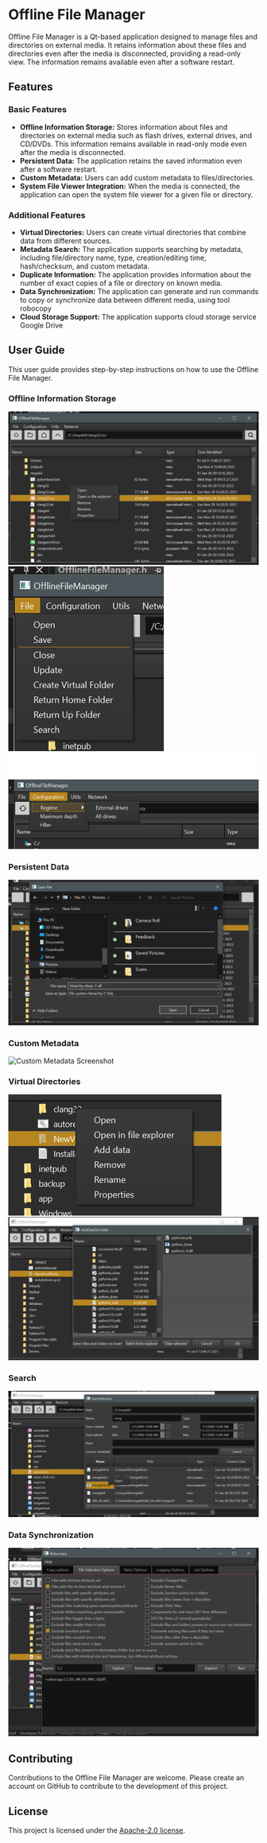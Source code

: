 # Offline File Manager

Offline File Manager is a Qt-based application designed to manage files and directories on external media. It retains information about these files and directories even after the media is disconnected, providing a read-only view. The information remains available even after a software restart.

## Features

### Basic Features

- **Offline Information Storage:** Stores information about files and directories on external media such as flash drives, external drives, and CD/DVDs. This information remains available in read-only mode even after the media is disconnected.
- **Persistent Data:** The application retains the saved information even after a software restart.
- **Custom Metadata:** Users can add custom metadata to files/directories.
- **System File Viewer Integration:** When the media is connected, the application can open the system file viewer for a given file or directory.

### Additional Features

- **Virtual Directories:** Users can create virtual directories that combine data from different sources.
- **Metadata Search:** The application supports searching by metadata, including file/directory name, type, creation/editing time, hash/checksum, and custom metadata.
- **Duplicate Information:** The application provides information about the number of exact copies of a file or directory on known media.
- **Data Synchronization:** The application can generate and run commands to copy or synchronize data between different media, using tool robocopy
- **Cloud Storage Support:** The application supports cloud storage service Google Drive

## User Guide

This user guide provides step-by-step instructions on how to use the Offline File Manager.

### Offline Information Storage

![Offline Information Storage Screenshot](https://github.com/kshchuk/Offline-File-Manager/blob/main/docs/Screenshots/menu.png)
![Offline Information Storage Screenshot1](https://github.com/kshchuk/Offline-File-Manager/blob/main/docs/Screenshots/file.png)
![Offline Information Storage Screenshot2](https://github.com/kshchuk/Offline-File-Manager/blob/main/docs/Screenshots/reg.png)


### Persistent Data

![Persistent Data Screenshot](https://github.com/kshchuk/Offline-File-Manager/blob/main/docs/Screenshots/persistent.png)

### Custom Metadata

![Custom Metadata Screenshot]((https://github.com/kshchuk/Offline-File-Manager/blob/main/docs/Screenshots/metadata.png))

### Virtual Directories

![Virtual Directories Screenshot1](https://github.com/kshchuk/Offline-File-Manager/blob/main/docs/Screenshots/virtmenu.png)
![Virtual Directories Screenshot2](https://github.com/kshchuk/Offline-File-Manager/blob/main/docs/Screenshots/add.png)

### Search

![Search Screenshot](https://github.com/kshchuk/Offline-File-Manager/blob/main/docs/Screenshots/search.png)

### Data Synchronization

![Data Synchronization Screenshot](https://github.com/kshchuk/Offline-File-Manager/blob/main/docs/Screenshots/robocopy.png)

## Contributing

Contributions to the Offline File Manager are welcome. Please create an account on GitHub to contribute to the development of this project.

## License

This project is licensed under the [Apache-2.0 license](https://github.com/kshchuk/Offline-File-Manager/blob/main/LICENSE).
